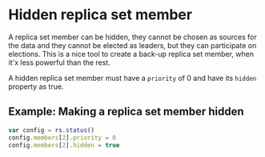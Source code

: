 # Hidden replica set member
A replica set member can be hidden, they cannot be chosen as sources for the data and they cannot be elected as leaders, but they can participate on elections. This is a nice tool to create a back-up replica set member, when it'x less powerful than the rest.

A hidden replica set member must have a `priority` of 0 and have its `hidden` property as true.

## Example: Making a replica set member hidden
```js
var config = rs.status()
config.members[2].priority = 0
config.members[2].hidden = true
```

